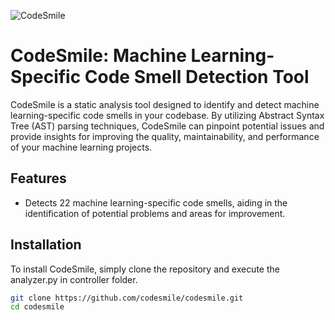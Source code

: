 ![CodeSmile](docs/code_smilelogo.png)

# CodeSmile: Machine Learning-Specific Code Smell Detection Tool

CodeSmile is a static analysis tool designed to identify and detect machine learning-specific code smells in your codebase. By utilizing Abstract Syntax Tree (AST) parsing techniques, CodeSmile can pinpoint potential issues and provide insights for improving the quality, maintainability, and performance of your machine learning projects.

## Features

- Detects 22 machine learning-specific code smells, aiding in the identification of potential problems and areas for improvement.

## Installation

To install CodeSmile, simply clone the repository and execute the analyzer.py in controller folder.

```bash
git clone https://github.com/codesmile/codesmile.git
cd codesmile
